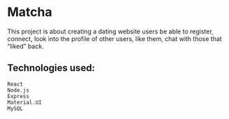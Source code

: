 Matcha
===========

This project is about creating a dating website
users be able to register, connect, look into the profile of other
users, like them, chat with those that “liked” back.

Technologies used:
------------------
    React
    Node.js
    Express
    Material.UI
    MySQL
